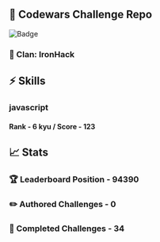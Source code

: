 ## :trident: Codewars Challenge Repo
![Badge](https://www.codewars.com/users/scottworks/badges/large)
### :wolf: Clan: IronHack
## :zap: Skills
### javascript
#### Rank - 6 kyu / Score - 123

## :chart_with_upwards_trend: Stats
### :trophy: Leaderboard Position - 94390
### :pencil2: Authored Challenges - 0
### :muscle: Completed Challenges - 34
